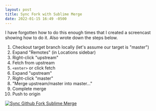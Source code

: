 ```yaml
---
layout: post
title: Sync Fork with Sublime Merge
date: 2022-01-15 16:49 -0500
---
```


I have forgotten how to do this enough times that I created a screencast showing how to do it. Also wrote down the steps below. 

1. Checkout target branch locally (let's assume our target is "master")
2. Expand "Remotes" (in Locations sidebar)
3. Right-click "upstream"
4. Fetch from upstream
5. `<enter>` or click fetch
6. Expand "upstream"
7. Right-click "master"
8. "Merge upstream/master into master..."
9. Complete merge
10. Push to origin

[![Sync Github Fork Sublime Merge](https://img.youtube.com/vi/yRrIkCdClPE/0.jpg)](https://www.youtube.com/watch?v=yRrIkCdClPE "Sync Github Fork Sublime Merge")
